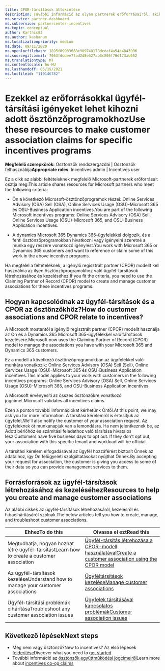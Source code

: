 ```yaml
---
title: CPOR-társítások áttekintése
description: További információ az olyan partnerek erőforrásairól, akik az ügyfeleket adott ösztönzőprogramokhoz társítják a igénylő regisztrált partner (CPOR) modellen keresztül.
ms.service: partner-dashboard
ms.subservice: partnercenter-incentives
ms.topic: conceptual
author: Karthic83
ms.author: kashanum
ms.localizationpriority: medium
ms.date: 09/11/2020
ms.openlocfilehash: 1895f89933668e909748178dcdaf4a54e4843096
ms.sourcegitcommit: 7063fdddee77ad2d8e627ab3c806f76d173ab652
ms.translationtype: MT
ms.contentlocale: hu-HU
ms.lasthandoff: 05/19/2021
ms.locfileid: "110146782"
---
```

# <a name="use-these-resources-to-make-customer-association-claims-for-specific-incentives-programs"></a><span data-ttu-id="47232-103">Ezekkel az erőforrásokkal ügyfél-társítási igényeket lehet kihozni adott ösztönzőprogramokhoz</span><span class="sxs-lookup"><span data-stu-id="47232-103">Use these resources to make customer association claims for specific incentives programs</span></span>

<span data-ttu-id="47232-104">**Megfelelő szerepkörök:** Ösztönzők rendszergazdai | Ösztönzők felhasználója</span><span class="sxs-lookup"><span data-stu-id="47232-104">**Appropriate roles**: Incentives admin | Incentives user</span></span>

<span data-ttu-id="47232-105">Ez a cikk az alábbi feltételeknek megfelelő Microsoft-partnerek erőforrásait osztja meg:</span><span class="sxs-lookup"><span data-stu-id="47232-105">This article shares resources for Microsoft partners who meet the following criteria:</span></span>

- <span data-ttu-id="47232-106">Ön a következő Microsoft-ösztönzőprogramok részei: Online Services Advisory (OSA) Sell (OSA), Online Services Usage (OSU)-Microsoft 365 és OSU-Business Application incentives.</span><span class="sxs-lookup"><span data-stu-id="47232-106">You are part of the following Microsoft incentives programs: Online Services Advisory (OSA) Sell, Online Services Usage (OSU)-Microsoft 365, and OSU-Business Application incentives.</span></span>

- <span data-ttu-id="47232-107">A dynamics Microsoft 365 Dynamics 365-ügyfelekkel dolgozik, és a fenti ösztönzőprogramokban hivatkozni vagy igényelni szeretné a munka egy részére vonatkozó igénylést.</span><span class="sxs-lookup"><span data-stu-id="47232-107">You work with Microsoft 365 or Dynamics 365 customers and want to reference or claim some of this work in the above incentive programs.</span></span>

<span data-ttu-id="47232-108">Ha megfelel a feltételeknek, a igénylő regisztrált partner (CPOR) modellt kell használnia az ilyen ösztönzőprogramokhoz való ügyfél-társítások létrehozásához és kezeléséhez.</span><span class="sxs-lookup"><span data-stu-id="47232-108">If you fit the criteria, you need to use the Claiming Partner of Record (CPOR) model to create and manage customer associations for these incentives programs.</span></span>
 
## <a name="how-do-customer-associations-and-cpor-relate-to-incentives"></a><span data-ttu-id="47232-109">Hogyan kapcsolódnak az ügyfél-társítások és a CPOR az ösztönzőkhöz?</span><span class="sxs-lookup"><span data-stu-id="47232-109">How do customer associations and CPOR relate to incentives?</span></span>

<span data-ttu-id="47232-110">A Microsoft mostantól a igénylő regisztrált partner (CPOR) modellt használja az Ön és a Dynamics 365 Microsoft 365-ügyfelekkel való társítások kezelésére.</span><span class="sxs-lookup"><span data-stu-id="47232-110">Microsoft now uses the Claiming Partner of Record (CPOR) model to manage the associations you have with your Microsoft 365 and Dynamics 365 customers.</span></span>

<span data-ttu-id="47232-111">Ez a modell a következő ösztönzőprogramokban az ügyfelekkel való munkára vonatkozik: Online Services Advisory (OSA) Sell (Sell), Online Services Usage (OSU)-Microsoft 365 és OSU-Business Application incentives.</span><span class="sxs-lookup"><span data-stu-id="47232-111">This model applies to your work with customers in the following incentives programs: Online Services Advisory (OSA) Sell, Online Services Usage (OSU)-Microsoft 365, and OSU-Business Application incentives.</span></span>

<span data-ttu-id="47232-112">A Microsoft érvényesíti az összes ösztönzőkre vonatkozó jogcímet.</span><span class="sxs-lookup"><span data-stu-id="47232-112">Microsoft validates all incentives claims.</span></span>

<span data-ttu-id="47232-113">Ezen a ponton további információkat kérhetünk Öntől.</span><span class="sxs-lookup"><span data-stu-id="47232-113">At this point, we may ask you for more information.</span></span> <span data-ttu-id="47232-114">A társítási kérelemről is értesítjük az ügyfelet.</span><span class="sxs-lookup"><span data-stu-id="47232-114">We'll also notify the customer of your association request.</span></span> <span data-ttu-id="47232-115">Az ügyfeleknek öt munkanapjuk van a lemondásra. Ha nem jelentkeznek be, az Adott bérlőhöz és számítási feladathoz való társítása hivatalos lesz.</span><span class="sxs-lookup"><span data-stu-id="47232-115">Customers have five business days to opt out. If they don't opt out, your association with this specific tenant and workload will be official.</span></span>

<span data-ttu-id="47232-116">A társítási kérelem elfogadásával az ügyfél hozzáférést biztosít Önnek az adataihoz, így Ön felügyeleti szolgáltatásokat nyújthat Önnek.</span><span class="sxs-lookup"><span data-stu-id="47232-116">By accepting your request for association, the customer is giving you access to some of their data so you can provide management services to them.</span></span> 

## <a name="resources-to-help-you-create-and-manage-customer-associations"></a><span data-ttu-id="47232-117">Forrásforrások az ügyfél-társítások létrehozásához és kezeléséhez</span><span class="sxs-lookup"><span data-stu-id="47232-117">Resources to help you create and manage customer associations</span></span>

<span data-ttu-id="47232-118">Az alábbi cikkek az ügyfél-társítások létrehozásáról, kezelésről és hibaelhárításáról szólnak.</span><span class="sxs-lookup"><span data-stu-id="47232-118">The below articles tell you how to create, manage, and troubleshoot customer associations.</span></span>

|  <span data-ttu-id="47232-119">**Ehhez**</span><span class="sxs-lookup"><span data-stu-id="47232-119">**To do this**</span></span>  |  <span data-ttu-id="47232-120">**Olvassa el ezt**</span><span class="sxs-lookup"><span data-stu-id="47232-120">**Read this**</span></span>  |
|--------------|-----------|
| <span data-ttu-id="47232-121">Megtudhatja, hogyan hozhat létre ügyfél-társítást</span><span class="sxs-lookup"><span data-stu-id="47232-121">Learn how to create a customer association</span></span>  | [<span data-ttu-id="47232-122">Ügyfél-társítás létrehozása a CPOR-modell használatával</span><span class="sxs-lookup"><span data-stu-id="47232-122">Create a customer association using the CPOR model</span></span>](submit-osa-claim.md)  |
|<span data-ttu-id="47232-123">Az ügyfél-társítások kezelése</span><span class="sxs-lookup"><span data-stu-id="47232-123">Understand how to manage your customer associations</span></span>  | [<span data-ttu-id="47232-124">Ügyféltársítások kezelése</span><span class="sxs-lookup"><span data-stu-id="47232-124">Manage customer associations</span></span>](incentives-manage-customer-associations.md)  |
|<span data-ttu-id="47232-125">Ügyfél-társítási problémák elhárítása</span><span class="sxs-lookup"><span data-stu-id="47232-125">Troubleshoot any customer association issues</span></span>  | [<span data-ttu-id="47232-126">Ügyfelek társításával kapcsolatos problémák</span><span class="sxs-lookup"><span data-stu-id="47232-126">Customer association issues</span></span>](incentives-customer-association-issues.md)  |

## <a name="next-steps"></a><span data-ttu-id="47232-127">Következő lépések</span><span class="sxs-lookup"><span data-stu-id="47232-127">Next steps</span></span>

- <span data-ttu-id="47232-128">Még nem vagy ösztönző?</span><span class="sxs-lookup"><span data-stu-id="47232-128">New to incentives?</span></span> <span data-ttu-id="47232-129">Az első lépések [felderítése](incentives-get-started-intro.md)</span><span class="sxs-lookup"><span data-stu-id="47232-129">Discover what you need to [get started](incentives-get-started-intro.md)</span></span>
- <span data-ttu-id="47232-130">További információ az [ösztönzők együttműködési jogcímeiről](claims-overview.md)</span><span class="sxs-lookup"><span data-stu-id="47232-130">Learn more about [incentives co-op claims](claims-overview.md)</span></span>
